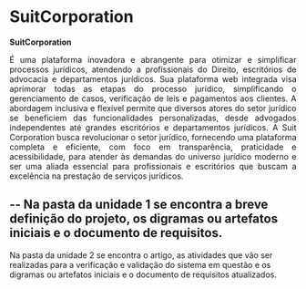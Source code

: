 # SuitCorporation 

**SuitCorporation** <p align="justify">É uma plataforma inovadora e abrangente para otimizar e simplificar processos jurídicos, atendendo a profissionais do Direito, escritórios de advocacia e departamentos jurídicos. Sua plataforma web integrada visa aprimorar todas as etapas do processo jurídico, simplificando o gerenciamento de casos, verificação de leis e pagamentos aos clientes. A abordagem inclusiva e flexível permite que diversos atores do setor jurídico se beneficiem das funcionalidades personalizadas, desde advogados independentes até grandes escritórios e departamentos jurídicos. A Suit Corporation busca revolucionar o setor jurídico, fornecendo uma plataforma completa e eficiente, com foco em transparência, praticidade e acessibilidade, para atender às demandas do universo jurídico moderno e ser uma aliada essencial para profissionais e escritórios que buscam a excelência na prestação de serviços jurídicos.</p>

--
Na pasta da unidade 1 se encontra a breve definição do projeto, os digramas ou artefatos iniciais e o documento de requisitos.
--
Na pasta da unidade 2 se encontra o artigo, as atividades que vão ser realizadas para a verificação e validação do sistema em questão e os digramas ou artefatos iniciais e o documento de requisitos atualizados.
